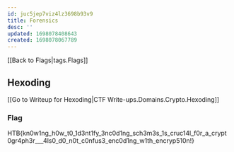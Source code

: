 ```yaml
---
id: juc5jep7viz4lz3698b93v9
title: Forensics
desc: ''
updated: 1698078408643
created: 1698078067789
---
```

[[Back to Flags|tags.Flags]]

## Hexoding
[[Go to Writeup for Hexoding|CTF Write-ups.Domains.Crypto.Hexoding]]
### Flag
HTB{kn0w1ng_h0w_t0_1d3nt1fy_3nc0d1ng_sch3m3s_1s_cruc14l_f0r_a_crypt0gr4ph3r___4ls0_d0_n0t_c0nfus3_enc0d1ng_w1th_encryp510n!}